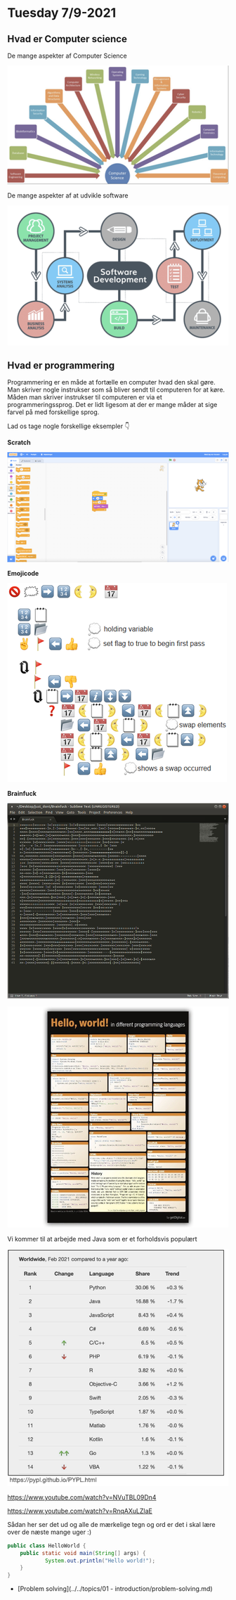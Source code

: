# Tuesday 7/9-2021



## Hvad er Computer science

De mange aspekter af Computer Science

![Hvad er Computer science](../../assets/what-is-cs.png)



De mange aspekter af at udvikle software

![Software development](../../assets/software-development.png)



## Hvad er programmering

Programmering er en måde at fortælle en computer hvad den skal gøre. Man skriver nogle instrukser som så bliver sendt til computeren for at køre. Måden man skriver instrukser til computeren er via et programmeringssprog. Det er lidt ligesom at der er mange måder at sige farvel på med forskellige sprog. 



Lad os tage nogle forskellige eksempler 👇

**Scratch**

![Scratch](../../assets/scratch.png)



**Emojicode**

![Emoji code](../../assets/emoji-code.png)



**Brainfuck**

![Brainfuck](../../assets/brainfuck.png)



![Hello world in different languages](../../assets/hello-world.png)



Vi kommer til at arbejde med Java som er et forholdsvis populært

![Programmeringssprog popularitet](../../assets/programming-languages-popularity.png)

https://www.youtube.com/watch?v=NVuTBL09Dn4

https://www.youtube.com/watch?v=RnqAXuLZlaE



Sådan her ser det ud og alle de mærkelige tegn og ord er det i skal lære over de næste mange uger :)

```java
public class HelloWorld {
    public static void main(String[] args) {
    		System.out.println("Hello world!");
    }
}
```



- [Problem solving](../../topics/01 - introduction/problem-solving.md)

